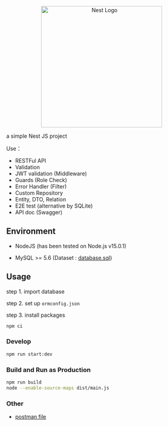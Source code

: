 <p align="center">
  <img src="https://nestjs.com/img/logo_text.svg" width="320" alt="Nest Logo" />
</p>

a simple Nest JS project

Use：
- RESTFul API
- Validation
- JWT validation (Middleware)
- Guards (Role Check)
- Error Handler (Filter)
- Custom Repository
- Entity, DTO, Relation
- E2E test (alternative by SQLite)
- API doc (Swagger)

## Environment

- NodeJS (has been tested on Node.js v15.0.1)

- MySQL >= 5.6 (Dataset : [database.sql](./other/database.sql))

## Usage

step 1. import database

step 2. set up `ormconfig.json`

step 3. install packages

```sh
npm ci
```

### Develop

```sh
npm run start:dev
```

### Build and Run as Production

```sh
npm run build
node --enable-source-maps dist/main.js
```

### Other

- [postman file](./other/postman_collection.json)

